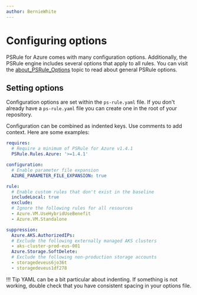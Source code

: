 ```yaml
---
author: BernieWhite
---
```


# Configuring options

PSRule for Azure comes with many configuration options.
Additionally, the PSRule engine includes several options that apply to all rules.
You can visit the [about_PSRule_Options][1] topic to read about general PSRule options.

  [1]: https://microsoft.github.io/PSRule/concepts/PSRule/en-US/about_PSRule_Options.html

## Setting options

Configuration options are set within the `ps-rule.yaml` file.
If you don't already have a `ps-rule.yaml` file you can create one in the root of your repository.

Configuration can be combined as indented keys.
Use comments to add context.
Here are some examples:

```yaml
requires:
  # Require a minimum of PSRule for Azure v1.4.1
  PSRule.Rules.Azure: '>=1.4.1'

configuration:
  # Enable parameter file expansion
  AZURE_PARAMETER_FILE_EXPANSION: true

rule:
  # Enable custom rules that don't exist in the baseline
  includeLocal: true
  exclude:
  # Ignore the following rules for all resources
  - Azure.VM.UseHybridUseBenefit
  - Azure.VM.Standalone

suppression:
  Azure.AKS.AuthorizedIPs:
  # Exclude the following externally managed AKS clusters
  - aks-cluster-prod-eus-001
  Azure.Storage.SoftDelete:
  # Exclude the following non-production storage accounts
  - storagedeveus6jo36t
  - storagedeveus1df278
```

!!! Tip
    YAML can be a bit particular about indenting.
    If something is not working, double check that you have consistent spacing in your options file.
